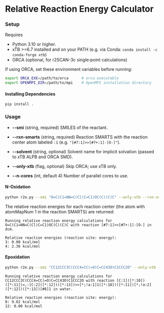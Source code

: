# Relative Reaction Energy Calculator

### Setup
Requires
* Python 3.10 or higher.
* xTB >=6.7 installed and on your PATH (e.g. via Conda: `conda install -c conda-forge xtb`)
* ORCA (optional, for r2SCAN-3c single‐point calculations)

If using ORCA, set these environment variables before running:

```bash
export ORCA_EXE=/path/to/orca      # orca executable
export OPENMPI_DIR=/path/to/mpi    # OpenMPI installation directory
```

#### Installing Dependencies

```bash
pip install .
```

### Usage

* **--smi** (string, required)
  SMILES of the reactant.

* **--rxn-smarts** (string, required)
  Reaction SMARTS with the reaction center atom labeled `:1` (e.g. `"[#7:1]>>[#7+:1]-[O-]"`).

* **--solvent** (string, optional)
  Solvent name for implicit solvation (passed to xTB ALPB and ORCA SMD).

* **--only-xtb** (flag, optional)
  Skip ORCA; use xTB only.

* **--n-cores** (int, default 4)
  Number of parallel cores to use.



#### N-Oxidation


```bash
python r2e.py --smi "O=C(C1=NN=C(Cl)C=C1)OC(C)(C)C" --only-xtb --rxn-smarts "[#7:1]>>[#7+:1]-[O-]" --solvent "dcm"
```

The relative reaction energies for each reaction center (the atom with atomMapNum 1 in the reaction SMARTS) are returned:

```
Running relative reaction energy calculations for O=C(C1=NN=C(Cl)C=C1)OC(C)(C)C with reaction [#7:1]>>[#7+:1]-[O-] in dcm.

Relative reaction energies (reaction site: energy):
3: 0.00 kcal/mol
4: 2.36 kcal/mol
```

#### Epoxidation

```bash
python r2e.py --smi "CC12CCC3C(CCC4=CC(=O)C=CC43O)C1CCC2O" --only-xtb --rxn-smarts '[C:1]([*:10])([*:11])=,:[C:2]([*:12])([*:13])>>[*;!a:1]1([*:10])([*:11])[*;!a:2]([*:12])([*:13])[#8]1' --solvent "water"
```

```
Running relative reaction energy calculations for CC12CCC3C(CCC4=CC(=O)C=CC43O)C1CCC2O with reaction [C:1]([*:10])([*:11])=,:[C:2]([*:12])([*:13])>>[*;!a:1]1([*:10])([*:11])[*;!a:2]([*:12])([*:13])[#8]1 in water.

Relative reaction energies (reaction site: energy):
8: 9.02 kcal/mol
12: 0.00 kcal/mol
```
